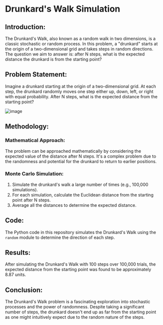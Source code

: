 # Drunkard's Walk Simulation

## Introduction:
The Drunkard's Walk, also known as a random walk in two dimensions, is a classic stochastic or random process. In this problem, a "drunkard" starts at the origin of a two-dimensional grid and takes steps in random directions. The question we aim to answer is: after N steps, what is the expected distance the drunkard is from the starting point?

## Problem Statement:
Imagine a drunkard starting at the origin of a two-dimensional grid. At each step, the drunkard randomly moves one step either up, down, left, or right with equal probability. After N steps, what is the expected distance from the starting point?

![image](https://github.com/andrewchan868/Math-with-monte-carlo/assets/66477660/6d20e75f-f828-41f7-b5e6-fba3ff8d3a4d)


## Methodology:

### Mathematical Approach:
The problem can be approached mathematically by considering the expected value of the distance after N steps. It's a complex problem due to the randomness and potential for the drunkard to return to earlier positions.

### Monte Carlo Simulation:
1. Simulate the drunkard's walk a large number of times (e.g., 100,000 simulations).
2. For each simulation, calculate the Euclidean distance from the starting point after N steps.
3. Average all the distances to determine the expected distance.

## Code:
The Python code in this repository simulates the Drunkard's Walk using the `random` module to determine the direction of each step.

## Results:
After simulating the Drunkard's Walk with 100 steps over 100,000 trials, the expected distance from the starting point was found to be approximately 8.87 units.

## Conclusion:
The Drunkard's Walk problem is a fascinating exploration into stochastic processes and the power of randomness. Despite taking a significant number of steps, the drunkard doesn't end up as far from the starting point as one might intuitively expect due to the random nature of the steps.
